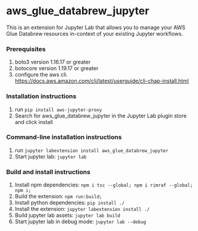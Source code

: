 # aws_glue_databrew_jupyter

This is an extension for Jupyter Lab that allows you to manage your AWS Glue Databrew resources in-context of your existing Jupyter workflows. 

### Prerequisites

1. boto3 version 1.16.17 or greater
2. botocore version 1.19.17 or greater
3. configure the aws cli. https://docs.aws.amazon.com/cli/latest/userguide/cli-chap-install.html

### Installation instructions

1. run `pip install aws-jupyter-proxy`
2. Search for aws_glue_databrew_jupyter in the Jupyter Lab plugin store and click install

### Command-line installation instructions
1. run `jupyter labextension install aws_glue_databrew_jupyter`
2. Start jupyter lab: `jupyter lab`


### Build and install instructions
1. Install npm dependencies: `npm i tsc --global; npm i rimraf --global; npm i;`
2. Build the extension: `npm run:build;`
3. Install python dependencies: `pip install ./`
4. Install the extension: `jupyter labextension install ./`
5. Build jupyter lab assets: `jupyter lab build`
5. Start jupyter lab in debug mode: `jupyter lab --debug`
